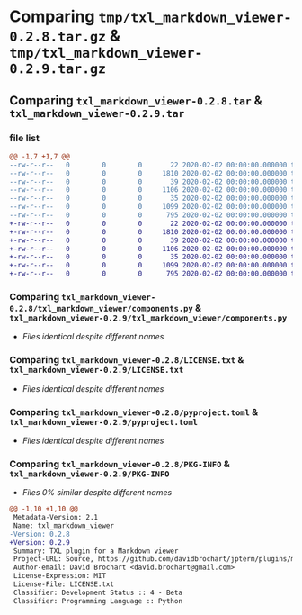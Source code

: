 # Comparing `tmp/txl_markdown_viewer-0.2.8.tar.gz` & `tmp/txl_markdown_viewer-0.2.9.tar.gz`

## Comparing `txl_markdown_viewer-0.2.8.tar` & `txl_markdown_viewer-0.2.9.tar`

### file list

```diff
@@ -1,7 +1,7 @@
--rw-r--r--   0        0        0       22 2020-02-02 00:00:00.000000 txl_markdown_viewer-0.2.8/txl_markdown_viewer/__init__.py
--rw-r--r--   0        0        0     1810 2020-02-02 00:00:00.000000 txl_markdown_viewer-0.2.8/txl_markdown_viewer/components.py
--rw-r--r--   0        0        0       39 2020-02-02 00:00:00.000000 txl_markdown_viewer-0.2.8/.gitignore
--rw-r--r--   0        0        0     1106 2020-02-02 00:00:00.000000 txl_markdown_viewer-0.2.8/LICENSE.txt
--rw-r--r--   0        0        0       35 2020-02-02 00:00:00.000000 txl_markdown_viewer-0.2.8/README.md
--rw-r--r--   0        0        0     1099 2020-02-02 00:00:00.000000 txl_markdown_viewer-0.2.8/pyproject.toml
--rw-r--r--   0        0        0      795 2020-02-02 00:00:00.000000 txl_markdown_viewer-0.2.8/PKG-INFO
+-rw-r--r--   0        0        0       22 2020-02-02 00:00:00.000000 txl_markdown_viewer-0.2.9/txl_markdown_viewer/__init__.py
+-rw-r--r--   0        0        0     1810 2020-02-02 00:00:00.000000 txl_markdown_viewer-0.2.9/txl_markdown_viewer/components.py
+-rw-r--r--   0        0        0       39 2020-02-02 00:00:00.000000 txl_markdown_viewer-0.2.9/.gitignore
+-rw-r--r--   0        0        0     1106 2020-02-02 00:00:00.000000 txl_markdown_viewer-0.2.9/LICENSE.txt
+-rw-r--r--   0        0        0       35 2020-02-02 00:00:00.000000 txl_markdown_viewer-0.2.9/README.md
+-rw-r--r--   0        0        0     1099 2020-02-02 00:00:00.000000 txl_markdown_viewer-0.2.9/pyproject.toml
+-rw-r--r--   0        0        0      795 2020-02-02 00:00:00.000000 txl_markdown_viewer-0.2.9/PKG-INFO
```

### Comparing `txl_markdown_viewer-0.2.8/txl_markdown_viewer/components.py` & `txl_markdown_viewer-0.2.9/txl_markdown_viewer/components.py`

 * *Files identical despite different names*

### Comparing `txl_markdown_viewer-0.2.8/LICENSE.txt` & `txl_markdown_viewer-0.2.9/LICENSE.txt`

 * *Files identical despite different names*

### Comparing `txl_markdown_viewer-0.2.8/pyproject.toml` & `txl_markdown_viewer-0.2.9/pyproject.toml`

 * *Files identical despite different names*

### Comparing `txl_markdown_viewer-0.2.8/PKG-INFO` & `txl_markdown_viewer-0.2.9/PKG-INFO`

 * *Files 0% similar despite different names*

```diff
@@ -1,10 +1,10 @@
 Metadata-Version: 2.1
 Name: txl_markdown_viewer
-Version: 0.2.8
+Version: 0.2.9
 Summary: TXL plugin for a Markdown viewer
 Project-URL: Source, https://github.com/davidbrochart/jpterm/plugins/markdown_viewer
 Author-email: David Brochart <david.brochart@gmail.com>
 License-Expression: MIT
 License-File: LICENSE.txt
 Classifier: Development Status :: 4 - Beta
 Classifier: Programming Language :: Python
```

